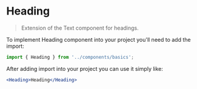 # Heading

> Extension of the Text component for headings.

To implement Heading component into your project you'll need to add the import:

```jsx
import { Heading } from '../components/basics';
```

After adding import into your project you can use it simply like:

```jsx
<Heading>Heading</Heading>
```
